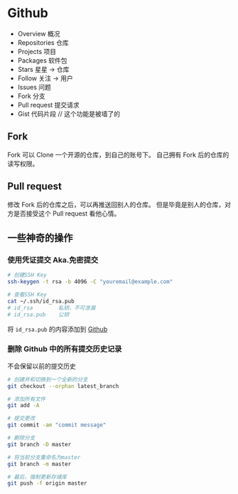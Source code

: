 # Github

- Overview 概况
- Repositories 仓库
- Projects 项目
- Packages 软件包
- Stars 星星 -> 仓库
- Follow 关注 -> 用户
- Issues 问题
- Fork 分支
- Pull request 提交请求
- Gist 代码片段 // 这个功能是被墙了的

## Fork

Fork 可以 Clone 一个开源的仓库，到自己的账号下。
自己拥有 Fork 后的仓库的读写权限。

## Pull request

修改 Fork 后的仓库之后，可以再推送回别人的仓库。
但是毕竟是别人的仓库，对方是否接受这个 Pull request 看他心情。

## 一些神奇的操作

### 使用凭证提交 Aka.免密提交

```bash
# 创建SSH Key
ssh-keygen -t rsa -b 4096 -C "youremail@example.com"

# 查看SSH Key
cat ~/.ssh/id_rsa.pub
# id_rsa		私钥，不可泄漏
# id_rsa.pub	公钥
```

将 `id_rsa.pub` 的内容添加到 [Github](https://github.com/settings/keys)

### 删除 Github 中的所有提交历史记录

不会保留以前的提交历史

```bash
# 创建并和切换到一个全新的分支
git checkout --orphan latest_branch

# 添加所有文件
git add -A

# 提交更改
git commit -am "commit message"

# 删除分支
git branch -D master

# 将当前分支重命名为master
git branch -m master

# 最后，强制更新存储库
git push -f origin master
```